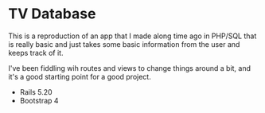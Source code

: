 # TV Database

This is a reproduction of an app that I made along time ago in PHP/SQL that is really basic and just takes some basic information from the user and keeps track of it.

I've been fiddling wih routes and views to change things around a bit, and it's a good starting point for a good project.

* Rails 5.20
* Bootstrap 4